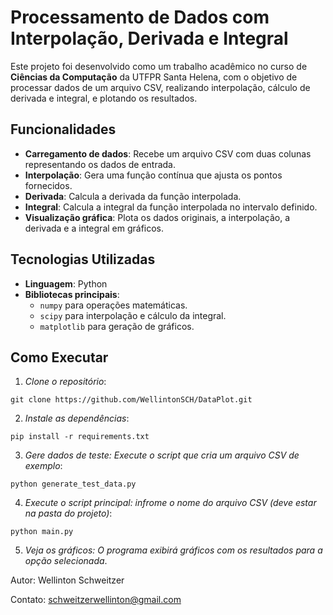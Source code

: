# Processamento de Dados com Interpolação, Derivada e Integral

Este projeto foi desenvolvido como um trabalho acadêmico no curso de **Ciências da Computação** da UTFPR Santa Helena, com o objetivo de processar dados de um arquivo CSV, realizando interpolação, cálculo de derivada e integral, e plotando os resultados.

## Funcionalidades

- **Carregamento de dados**: Recebe um arquivo CSV com duas colunas representando os dados de entrada.
- **Interpolação**: Gera uma função contínua que ajusta os pontos fornecidos.
- **Derivada**: Calcula a derivada da função interpolada.
- **Integral**: Calcula a integral da função interpolada no intervalo definido.
- **Visualização gráfica**: Plota os dados originais, a interpolação, a derivada e a integral em gráficos.

## Tecnologias Utilizadas

- **Linguagem**: Python
- **Bibliotecas principais**:
  - `numpy` para operações matemáticas.
  - `scipy` para interpolação e cálculo da integral.
  - `matplotlib` para geração de gráficos.

## Como Executar

1. *Clone o repositório*:
 ```
 git clone https://github.com/WellintonSCH/DataPlot.git
 ```
   
2. *Instale as dependências*:
```
pip install -r requirements.txt
```
   
3. *Gere dados de teste: Execute o script que cria um arquivo CSV de exemplo*:
```
python generate_test_data.py
```

4. *Execute o script principal: infrome o nome do arquivo CSV (deve estar na pasta do projeto)*:
```
python main.py
```

5. *Veja os gráficos: O programa exibirá gráficos com os resultados para a opção selecionada*.



Autor: Wellinton Schweitzer

Contato: schweitzerwellinton@gmail.com
